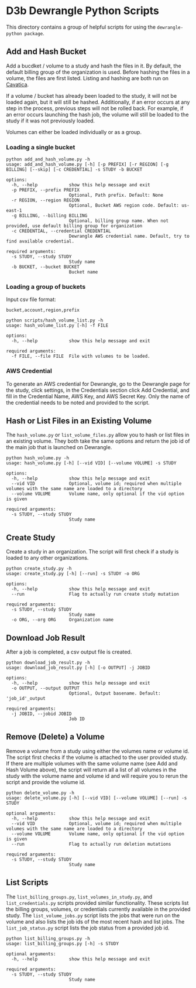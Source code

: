 # D3b Dewrangle Python Scripts

This directory contains a group of helpful scripts for using the `dewrangle-python package`.

## Add and Hash Bucket

Add a bucdket / volume to a study and hash the files in it. By default, the default billing group of the organization is used.
Before hashing the files in a volume, the files are first listed. Listing and hashing are both run on [Cavatica](cavatica.sbgenomics.com/).


If a volume / bucket has already been loaded to the study, it will not be loaded again, but it will still be hashed.
Additionally, if an error occurs at any step in the process, previous steps will not be rolled back.
For example, if an error occurs launching the hash job, the volume will still be loaded to the study if it was not previously loaded.


Volumes can either be loaded individually or as a group.


### Loading a single bucket
```
python add_and_hash_volume.py -h
usage: add_and_hash_volume.py [-h] [-p PREFIX] [-r REGION] [-g BILLING] [--skip] [-c CREDENTIAL] -s STUDY -b BUCKET

options:
  -h, --help            show this help message and exit
  -p PREFIX, --prefix PREFIX
                        Optional, Path prefix. Default: None
  -r REGION, --region REGION
                        Optional, Bucket AWS region code. Default: us-east-1
  -g BILLING, --billing BILLING
                        Optional, billing group name. When not provided, use default billing group for organization
  -c CREDENTIAL, --credential CREDENTIAL
                        Dewrangle AWS credential name. Default, try to find available credential.

required arguments:
  -s STUDY, --study STUDY
                        Study name
  -b BUCKET, --bucket BUCKET
                        Bucket name
```


### Loading a group of buckets

Input csv file format:
```
bucket,account,region,prefix
```

```
python scripts/hash_volume_list.py -h
usage: hash_volume_list.py [-h] -f FILE

options:
  -h, --help            show this help message and exit

required arguments:
  -f FILE, --file FILE  File with volumes to be loaded.
```

### AWS Credential

To generate an AWS credential for Dewrangle, go to the Dewrangle page for the study, click settings, in the Credentials section click Add Credential, and fill in the
Credential Name, AWS Key, and AWS Secret Key. Only the name of the credential needs to be noted and provided to the script.


## Hash or List Files in an Existing Volume

The `hash_volume.py` or `list_volume_files.py` allow you to hash or list files in an existing volume. They both take the same options and return the job id of the main job that is launched on Dewrangle.

```
python hash_volume.py -h
usage: hash_volume.py [-h] [--vid VID] [--volume VOLUME] -s STUDY

options:
  -h, --help            show this help message and exit
  --vid VID             Optional, volume id; required when multiple volumes with the same name are loaded to a directory
  --volume VOLUME       Volume name, only optional if the vid option is given

required arguments:
  -s STUDY, --study STUDY
                        Study name
```

## Create Study

Create a study in an organization. The script will first check if a study is loaded to any other organizations.

```
python create_study.py -h
usage: create_study.py [-h] [--run] -s STUDY -o ORG

options:
  -h, --help            show this help message and exit
  --run                 Flag to actually run create study mutation

required arguments:
  -s STUDY, --study STUDY
                        Study name
  -o ORG, --org ORG     Organization name
```


## Download Job Result

After a job is completed, a csv output file is created.

```
python download_job_result.py -h
usage: download_job_result.py [-h] [-o OUTPUT] -j JOBID

options:
  -h, --help            show this help message and exit
  -o OUTPUT, --output OUTPUT
                        Optional, Output basename. Default: 'job_id'_output

required arguments:
  -j JOBID, --jobid JOBID
                        Job ID
```

## Remove (Delete) a Volume

Remove a volume from a study using either the volumes name or volume id. The script first checks if the volume is attached to the user provided study. If there are multiple volumes with the same volume name (see Add and Hash Volume above), the script will return all a list of all volumes in the study with the volume name and volume id and will require you to rerun the script and provide the volume id.

```
python delete_volume.py -h
usage: delete_volume.py [-h] [--vid VID] [--volume VOLUME] [--run] -s STUDY

optional arguments:
  -h, --help            show this help message and exit
  --vid VID             Optional, volume id; required when multiple volumes with the same name are loaded to a directory
  --volume VOLUME       Volume name, only optional if the vid option is given
  --run                 Flag to actually run deletion mutations

required arguments:
  -s STUDY, --study STUDY
                        Study name
```

## List Scripts

The `list_billing_groups.py`, `list_volumes_in_study.py`, and `list_credentials.py` scripts provided similar functionality. These scripts list the billing groups, volumes,
or credentials currently available in
the provided study. The `list_volume_jobs.py` script lists the jobs that were run on the volume and also lists the job ids of the most recent hash and list jobs.
The `list_job_status.py` script lists the job status from a provided job id.

```
python list_billing_groups.py -h
usage: list_billing_groups.py [-h] -s STUDY

optional arguments:
  -h, --help            show this help message and exit

required arguments:
  -s STUDY, --study STUDY
                        Study name
```